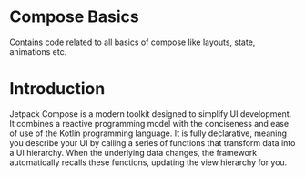 # Compose Basics
Contains code related to all basics of compose like layouts, state, animations etc.
# Introduction
Jetpack Compose is a modern toolkit designed to simplify UI development. It combines a reactive programming model with the conciseness and ease of use of the Kotlin programming language. It is fully declarative, meaning you describe your UI by calling a series of functions that transform data into a UI hierarchy. When the underlying data changes, the framework automatically recalls these functions, updating the view hierarchy for you.

